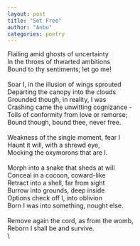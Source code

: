 ```yaml
---
layout: post
title: "Set Free"
author: "Anbu"
categories: poetry
---
```


Flailing amid ghosts of uncertainty  
In the throes of thwarted ambitions  
Bound to thy sentiments; let go me!  
\
Soar I, in the illusion of wings sprouted  
Departing the canopy into the clouds  
Grounded though, in reality, I was  
Crashing came the unwitting cognizance -  
Toils of conformity from love or remorse;  
Bound though, bound thee, never free.  
\
Weakness of the single moment, fear I  
Haunt it will, with a shrewd eye,  
Mocking the oxymorons that are I.  
\
Morph into a snake that sheds at will  
Conceal in a cocoon, coward-like  
Retract into a shell, far from sight  
Burrow into grounds, deep inside  
Options check off I, into oblivion  
Born I was into something, nought else.  
\
Remove again the cord, as from the womb,  
Reborn I shall be and survive.  
\